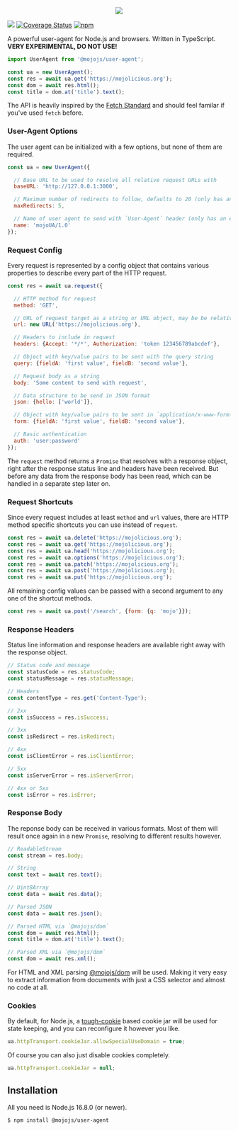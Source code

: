 <p align="center">
  <a href="https://mojojs.org">
    <picture>
      <source srcset="https://github.com/mojolicious/mojo.js/blob/main/docs/images/logo-dark.png?raw=true" media="(prefers-color-scheme: dark)">
      <img src="https://github.com/mojolicious/mojo.js/blob/main/docs/images/logo.png?raw=true" style="margin: 0 auto;">
    </picture>
  </a>
</p>

[![](https://github.com/mojolicious/user-agent.js/workflows/test/badge.svg)](https://github.com/mojolicious/user-agent.js/actions)
[![Coverage Status](https://coveralls.io/repos/github/mojolicious/user-agent.js/badge.svg?branch=main)](https://coveralls.io/github/mojolicious/user-agent.js?branch=main)
[![npm](https://img.shields.io/npm/v/@mojojs/user-agent.svg)](https://www.npmjs.com/package/@mojojs/user-agent)

A powerful user-agent for Node.js and browsers. Written in TypeScript. **VERY EXPERIMENTAL, DO NOT USE!**

```js
import UserAgent from '@mojojs/user-agent';

const ua = new UserAgent();
const res = await ua.get('https://mojolicious.org');
const dom = await res.html();
const title = dom.at('title').text();
```

The API is heavily inspired by the [Fetch Standard](https://fetch.spec.whatwg.org) and should feel familar if you've
used `fetch` before.

### User-Agent Options

The user agent can be initialized with a few options, but none of them are required.

```js
const ua = new UserAgent({

  // Base URL to be used to resolve all relative request URLs with
  baseURL: 'http://127.0.0.1:3000',

  // Maximum number of redirects to follow, defaults to 20 (only has an effect in Node.js)
  maxRedirects: 5,

  // Name of user agent to send with `User-Agent` header (only has an effect in Node.js)
  name: 'mojoUA/1.0'
});
```

### Request Config

Every request is represented by a config object that contains various properties to describe every part of the HTTP
request.

```js
const res = await ua.request({

  // HTTP method for request
  method: 'GET',

  // URL of request target as a string or URL object, may be be relative to `ua.baseURL`
  url: new URL('https://mojolicious.org'),

  // Headers to include in request
  headers: {Accept: '*/*', Authorization: 'token 123456789abcdef'},

  // Object with key/value pairs to be sent with the query string
  query: {fieldA: 'first value', fieldB: 'second value'},

  // Request body as a string
  body: 'Some content to send with request',

  // Data structure to be send in JSON format
  json: {hello: ['world']},

  // Object with key/value pairs to be sent in `application/x-www-form-urlencoded` format
  form: {fieldA: 'first value', fieldB: 'second value'},

  // Basic authentication
  auth: 'user:password'
});
```

The `request` method returns a `Promise` that resolves with a response object, right after the response
status line and headers have been received. But before any data from the response body has been read, which can be
handled in a separate step later on.

### Request Shortcuts

Since every request includes at least `method` and `url` values, there are HTTP method specific shortcuts you can use
instead of `request`.

```js
const res = await ua.delete('https://mojolicious.org');
const res = await ua.get('https://mojolicious.org');
const res = await ua.head('https://mojolicious.org');
const res = await ua.options('https://mojolicious.org');
const res = await ua.patch('https://mojolicious.org');
const res = await ua.post('https://mojolicious.org');
const res = await ua.put('https://mojolicious.org');
```

All remaining config values can be passed with a second argument to any one of the shortcut methods.

```js
const res = await ua.post('/search', {form: {q: 'mojo'}});
```

### Response Headers

Status line information and response headers are available right away with the response object.

```js
// Status code and message
const statusCode = res.statusCode;
const statusMessage = res.statusMessage;

// Headers
const contentType = res.get('Content-Type');

// 2xx
const isSuccess = res.isSuccess;

// 3xx
const isRedirect = res.isRedirect;

// 4xx
const isClientError = res.isClientError;

// 5xx
const isServerError = res.isServerError;

// 4xx or 5xx
const isError = res.isError;
```

### Response Body

The reponse body can be received in various formats. Most of them will result once again in a new `Promise`, resolving
to different results however.

```js
// ReadableStream
const stream = res.body;

// String
const text = await res.text();

// Uint8Array
const data = await res.data();

// Parsed JSON
const data = await res.json();

// Parsed HTML via `@mojojs/dom`
const dom = await res.html();
const title = dom.at('title').text();

// Parsed XML via `@mojojs/dom`
const dom = await res.xml();
```

For HTML and XML parsing [@mojojs/dom](https://www.npmjs.com/package/@mojojs/dom) will be used. Making it very easy to
extract information from documents with just a CSS selector and almost no code at all.

### Cookies

By default, for Node.js, a [tough-cookie](https://www.npmjs.com/package/tough-cookie) based cookie jar will be used for
state keeping, and you can reconfigure it however you like.

```js
ua.httpTransport.cookieJar.allowSpecialUseDomain = true;
```

Of course you can also just disable cookies completely.

```js
ua.httpTransport.cookieJar = null;
```

## Installation

All you need is Node.js 16.8.0 (or newer).

```
$ npm install @mojojs/user-agent
```
